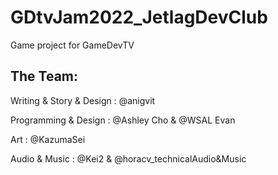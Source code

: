 # GDtvJam2022_JetlagDevClub
Game project for GameDevTV

## The Team:

Writing & Story  & Design : @anigvit 

Programming & Design : @Ashley Cho  & @WSAL Evan 

Art : @KazumaSei 

Audio & Music : @Kei2 & @horacv_technicalAudio&Music
